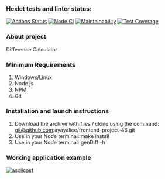 ### Hexlet tests and linter status:
[![Actions Status](https://github.com/ayayalice/frontend-project-46/workflows/hexlet-check/badge.svg)](https://github.com/ayayalice/frontend-project-46/actions)
[![Node CI](https://github.com/ayayalice/frontend-project-46/actions/workflows/nodejs.yml/badge.svg)](https://github.com/ayayalice/frontend-project-46/actions/workflows/nodejs.yml)
[![Maintainability](https://api.codeclimate.com/v1/badges/884f1efb604de569c125/maintainability)](https://codeclimate.com/github/ayayalice/frontend-project-46/maintainability)
[![Test Coverage](https://api.codeclimate.com/v1/badges/884f1efb604de569c125/test_coverage)](https://codeclimate.com/github/ayayalice/frontend-project-46/test_coverage)

### About project
Difference Calculator
### Minimum Requirements
1. Windows/Linux
2. Node.js
3. NPM
4. Git
### Installation and launch instructions
1. Download the archive with files / clone using the command: git@github.com:ayayalice/frontend-project-46.git
2. Use in your Node terminal: make install
3. Use in your Node terminal: genDiff -h
### Working application example
[![asciicast](https://asciinema.org/a/552063.svg)](https://asciinema.org/a/552063)
